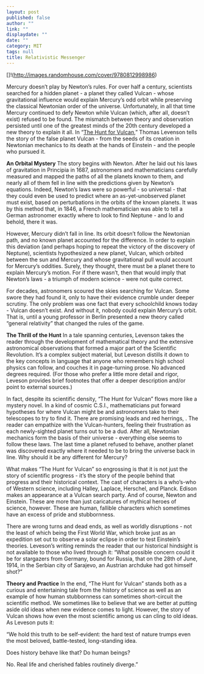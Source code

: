 ```yaml
---
layout: post
published: false
author: ""
link: ""
displaydate: ""
date: ""
category: MIT
tags: null
title: Relativistic Messenger
---
```



[]!(http://images.randomhouse.com/cover/9780812998986)

Mercury doesn’t play by Newton’s rules. For over half a century, scientists searched for a hidden planet - a planet they called Vulcan - whose gravitational influence would explain Mercury’s odd orbit while preserving the classical Newtonian order of the universe. Unfortunately, in all that time Mercury continued to defy Newton while Vulcan (which, after all, doesn’t exist) refused to be found. The mismatch between theory and observation persisted until one of the greatest minds of the 20th century developed a new theory to explain it all. In “[The Hunt for Vulcan](http://www.penguinrandomhouse.com/books/254788/the-hunt-for-vulcan-by-thomas-levenson/9780812998986/),” Thomas Levenson tells the story of the false planet Vulcan - from the seeds of its creation in Newtonian mechanics to its death at the hands of Einstein - and the people who pursued it.

**An Orbital Mystery**
The story begins with Newton. After he laid out his laws of gravitation in Principia in 1687, astronomers and mathematicians carefully measured and mapped the paths of all the planets known to them, and nearly all of them fell in line with the predictions given by Newton’s equations. Indeed, Newton’s laws were so powerful - so universal - that they could even be used to predict where an as-yet-unobserved planet must exist, based on perturbations in the orbits of the known planets. It was by this method that, in 1846, a French mathematician was able to tell a German astronomer exactly where to look to find Neptune - and lo and behold, there it was.

However, Mercury didn’t fall in line. Its orbit doesn’t follow the Newtonian path, and no known planet accounted for the difference. In order to explain this deviation (and perhaps hoping to repeat the victory of the discovery of Neptune), scientists hypothesized a new planet, Vulcan, which orbited between the sun and Mercury and whose gravitational pull would account for Mercury’s oddities. Surely, they thought, there must be a planet there to explain Mercury’s motion. For if there wasn’t, then that would imply that Newton’s laws - a triumph of modern science - were not quite correct.

For decades, astronomers scoured the skies searching for Vulcan. Some swore they had found it, only to have their evidence crumble under deeper scrutiny. The only problem was one fact that every schoolchild knows today - Vulcan doesn’t exist. And without it, nobody could explain Mercury’s orbit. That is, until a young professor in Berlin presented a new theory called “general relativity” that changed the rules of the game.

**The Thrill of the Hunt**
In a tale spanning centuries, Levenson takes the reader through the development of mathematical theory and the extensive astronomical observations that formed a major part of the Scientific Revolution. It’s a complex subject material, but Leveson distills it down to the key concepts in language that anyone who remembers high school physics can follow, and couches it in page-turning prose. No advanced degrees required. (For those who prefer a little more detail and rigor, Leveson provides brief footnotes that offer a deeper description and/or point to external sources.)

In fact, despite its scientific density, “The Hunt for Vulcan” flows more like a mystery novel. In a kind of cosmic C.S.I., mathematicians put forward hypotheses for where Vulcan might be and astronomers take to their telescopes to try to find it. There are promising leads and red herrings, . The reader can empathize with the Vulcan-hunters, feeling their frustration as each newly-sighted planet turns out to be a dud. After all, Newtonian mechanics form the basis of their universe - everything else seems to follow these laws. The last time a planet refused to behave, another planet was discovered exactly where it needed to be to bring the universe back in line. Why should it be any different for Mercury?

What makes “The Hunt for Vulcan” so engrossing is that it is not just the story of scientific progress - it’s the story of the people behind that progress and their historical context. The cast of characters is a who’s-who of Western science, including Halley, Laplace, Herschel, and Planck. Edison makes an appearance at a Vulcan search party. And of course, Newton and Einstein. These are more than just caricatures of mythical heroes of science, however. These are human, fallible characters which sometimes have an excess of pride and stubbornness.

There are wrong turns and dead ends, as well as worldly disruptions - not the least of which being the First World War, which broke just as an expedition set out to observe a solar eclipse in order to test Einstein’s theories. Leveson’s writing reminds the reader that our historical hindsight is not available to those who lived through it: “What possible concern could it be for stargazers from Germany, bound for Russia, that on the 28th of June, 1914, in the Serbian city of Sarajevo, an Austrian archduke had got himself shot?”

**Theory and Practice**
In the end, “The Hunt for Vulcan” stands both as a curious and entertaining tale from the history of science as well as an example of how human stubbornness can sometimes short-circuit the scientific method. We sometimes like to believe that we are better at putting aside old ideas when new evidence comes to light. However, the story of Vulcan shows how even the most scientific among us can cling to old ideas. As Leveson puts it:

“We hold this truth to be self-evident: the hard test of nature trumps even the most beloved, battle-tested, long-standing idea.

Does history behave like that? Do human beings?

No. Real life and cherished fables routinely diverge.”


